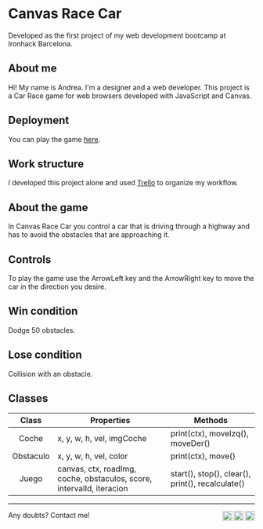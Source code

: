 # Canvas Race Car

Developed as the first project of my web development bootcamp at Ironhack Barcelona.

## About me

Hi! My name is Andrea. I'm a designer and a web developer. This project is a Car Race game for web browsers developed with JavaScript and Canvas.

## Deployment

You can play the game [here](#).

## Work structure

I developed this project alone and used [Trello](https://trello.com/home) to organize my workflow.

## About the game

In Canvas Race Car you control a car that is driving through a highway and has to avoid the obstacles that are approaching it.

## Controls

To play the game use the ArrowLeft key and the ArrowRight key to move the car in the direction you desire.

## Win condition

Dodge 50 obstacles.

## Lose condition

Collision with an obstacle.

## Classes

|   Class   | Properties                                                            | Methods                                          |
| :-------: | --------------------------------------------------------------------- | ------------------------------------------------ |
|   Coche   | x, y, w, h, vel, imgCoche                                             | print(ctx), moveIzq(), moveDer()                 |
| Obstaculo | x, y, w, h, vel, color                                                | print(ctx), move()                               |
|   Juego   | canvas, ctx, roadImg, coche, obstaculos, score, intervalId, iteracion | start(), stop(), clear(), print(), recalculate() |

---

Any doubts? Contact me!
<a href="https://www.behance.net/afabregasm"><img align="right" width="20px" src="https://simpleicons.now.sh/behance/495f7e" alt="Andrea's Behance" /></a>
<a href="https://www.linkedin.com/in/afabregasm"><img align="right" width="20px" src="https://simpleicons.now.sh/linkedin/495f7e" alt="Andrea's LinkedIn" /></a>
<a href="mailto:contact@afabregasm.com"><img align="right" width="20px" src="https://simpleicons.now.sh/maildotru/495f7e" alt="Andrea's Facebook" /></a>
